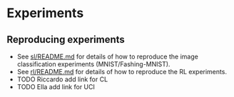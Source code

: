 # Experiments 

## Reproducing experiments
- See [sl/README.md](./sl/README.md) for details of how to reproduce the image classification experiments (MNIST/Fashing-MNIST).
- See [rl/README.md](./rl/README.md) for details of how to reproduce the RL experiments.
- TODO Riccardo add link for CL
- TODO Ella add link for UCI

